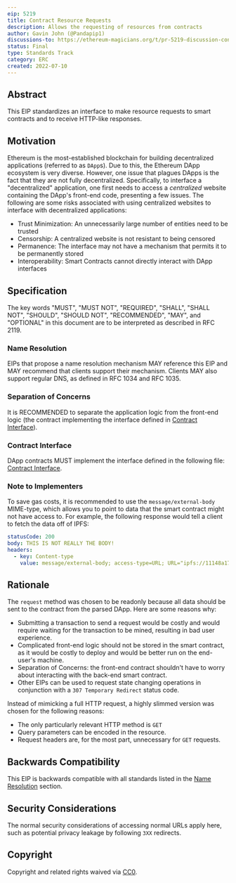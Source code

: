 ```yaml
---
eip: 5219
title: Contract Resource Requests
description: Allows the requesting of resources from contracts
author: Gavin John (@Pandapip1)
discussions-to: https://ethereum-magicians.org/t/pr-5219-discussion-contract-rest/9907
status: Final
type: Standards Track
category: ERC
created: 2022-07-10
---
```


## Abstract

This EIP standardizes an interface to make resource requests to smart contracts and to receive HTTP-like responses.

## Motivation

Ethereum is the most-established blockchain for building decentralized applications (referred to as `DApp`s). Due to this, the Ethereum DApp ecosystem is very diverse. However, one issue that plagues DApps is the fact that they are not fully decentralized. Specifically, to interface a "decentralized" application, one first needs to access a *centralized* website containing the DApp's front-end code, presenting a few issues. The following are some risks associated with using centralized websites to interface with decentralized applications:

- Trust Minimization: An unnecessarily large number of entities need to be trusted
- Censorship: A centralized website is not resistant to being censored
- Permanence: The interface may not have a mechanism that permits it to be permanently stored
- Interoperability: Smart Contracts cannot directly interact with DApp interfaces
  
## Specification

The key words "MUST", "MUST NOT", "REQUIRED", "SHALL", "SHALL NOT", "SHOULD", "SHOULD NOT", "RECOMMENDED", "MAY", and "OPTIONAL" in this document are to be interpreted as described in RFC 2119.

### Name Resolution

EIPs that propose a name resolution mechanism MAY reference this EIP and MAY recommend that clients support their mechanism. Clients MAY also support regular DNS, as defined in RFC 1034 and RFC 1035.

### Separation of Concerns

It is RECOMMENDED to separate the application logic from the front-end logic (the contract implementing the interface defined in [Contract Interface](#contract-interface)).

### Contract Interface

DApp contracts MUST implement the interface defined in the following file: [Contract Interface](../assets/erc-5219/IDecentralizedApp.sol).

### Note to Implementers

To save gas costs, it is recommended to use the `message/external-body` MIME-type, which allows you to point to data that the smart contract might not have access to. For example, the following response would tell a client to fetch the data off of IPFS:

```yaml
statusCode: 200
body: THIS IS NOT REALLY THE BODY!
headers:
  - key: Content-type
    value: message/external-body; access-type=URL; URL="ipfs://11148a173fd3e32c0fa78b90fe42d305f202244e2739"
```

## Rationale

The `request` method was chosen to be readonly because all data should be sent to the contract from the parsed DApp. Here are some reasons why:

- Submitting a transaction to send a request would be costly and would require waiting for the transaction to be mined, resulting in bad user experience.
- Complicated front-end logic should not be stored in the smart contract, as it would be costly to deploy and would be better run on the end-user's machine.
- Separation of Concerns: the front-end contract shouldn't have to worry about interacting with the back-end smart contract.
- Other EIPs can be used to request state changing operations in conjunction with a `307 Temporary Redirect` status code.

Instead of mimicking a full HTTP request, a highly slimmed version was chosen for the following reasons:

- The only particularly relevant HTTP method is `GET`
- Query parameters can be encoded in the resource.
- Request headers are, for the most part, unnecessary for `GET` requests.

## Backwards Compatibility

This EIP is backwards compatible with all standards listed in the [Name Resolution](#name-resolution) section.

## Security Considerations

The normal security considerations of accessing normal URLs apply here, such as potential privacy leakage by following `3XX` redirects.

## Copyright

Copyright and related rights waived via [CC0](../LICENSE.md).
